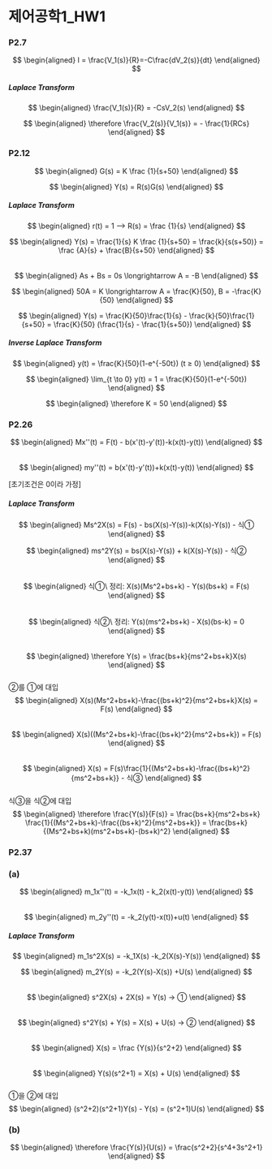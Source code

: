 # 제어공학1_HW1

### P2.7

$$
\begin{aligned}
I = \frac{V_1(s)}{R}=-C\frac{dV_2(s)}{dt}
\end{aligned}
$$

##### Laplace Transform

$$
\begin{aligned}
\frac{V_1(s)}{R} = -CsV_2(s)
\end{aligned}
$$

$$
\begin{aligned}
\therefore  \frac{V_2(s)}{V_1(s)} = - \frac{1}{RCs}
\end{aligned}
$$


### P2.12

$$
\begin{aligned}
G(s) = K \frac {1}{s+50}
\end{aligned}
$$

$$
\begin{aligned}
Y(s) = R(s)G(s)
\end{aligned}
$$

##### Laplace Transform

$$
\begin{aligned}
r(t) = 1 ⟶ R(s) = \frac {1}{s}
\end{aligned}
$$

$$
\begin{aligned}
Y(s) = \frac{1}{s} K \frac {1}{s+50} = \frac{k}{s(s+50)} = \frac {A}{s} + \frac{B}{s+50}
\end{aligned}
$$
\
$$
\begin{aligned}
As + Bs = 0s \longrightarrow A = -B
\end{aligned}
$$

$$
\begin{aligned}
50A = K \longrightarrow A = \frac{K}{50}, B = -\frac{K}{50}
\end{aligned}
$$

$$
\begin{aligned}
Y(s) = \frac{K}{50}\frac{1}{s} - \frac{k}{50}\frac{1}{s+50} = \frac{K}{50} (\frac{1}{s} - \frac{1}{s+50})
\end{aligned}
$$

##### Inverse Laplace Transform

$$
\begin{aligned}
y(t) = \frac{K}{50}(1-e^{-50t}) (t ≥ 0)
\end{aligned}
$$

$$
\begin{aligned}
\lim_{t \to 0} y(t) = 1 = \frac{K}{50}(1-e^{-50t})
\end{aligned}
$$

$$
\begin{aligned}
\therefore K = 50
\end{aligned}
$$


### P2.26

$$
\begin{aligned}
Mx''(t) = F(t) - b(x'(t)-y'(t))-k(x(t)-y(t))
\end{aligned}
$$
\
$$
\begin{aligned}
my''(t) = b(x'(t)-y'(t))+k(x(t)-y(t))
\end{aligned}
$$

[초기조건은 0이라 가정]

##### Laplace Transform

$$
\begin{aligned}
Ms^2X(s) = F(s) - bs(X(s)-Y(s))-k(X(s)-Y(s)) - 식①
\end{aligned}
$$

$$
\begin{aligned}
ms^2Y(s) = bs(X(s)-Y(s)) + k(X(s)-Y(s)) - 식②
\end{aligned}
$$
\
$$
\begin{aligned}
식①\ 정리: X(s)(Ms^2+bs+k) - Y(s)(bs+k) = F(s)
\end{aligned}
$$
\
$$
\begin{aligned}
식②\ 정리: Y(s)(ms^2+bs+k) - X(s)(bs-k) = 0
\end{aligned}
$$
\
$$
\begin{aligned}
\therefore Y(s) = \frac{bs+k}{ms^2+bs+k}X(s)
\end{aligned}
$$
\
②를 ①에 대입
\
$$
\begin{aligned}
X(s)(Ms^2+bs+k)-\frac{(bs+k)^2}{ms^2+bs+k}X(s) = F(s)
\end{aligned}
$$
\
$$
\begin{aligned}
X(s)((Ms^2+bs+k)-\frac{(bs+k)^2}{ms^2+bs+k}) = F(s)
\end{aligned}
$$
\
$$
\begin{aligned}
X(s) = F(s)\frac{1}{(Ms^2+bs+k)-\frac{(bs+k)^2}{ms^2+bs+k}} - 식③
\end{aligned}
$$
\
식③을 식②에 대입
$$
\begin{aligned}
\therefore \frac{Y(s)}{F(s)} = \frac{bs+k}{ms^2+bs+k} \frac{1}{(Ms^2+bs+k)-\frac{(bs+k)^2}{ms^2+bs+k}} = \frac{bs+k}{(Ms^2+bs+k)(ms^2+bs+k)-(bs+k)^2}
\end{aligned}
$$


### P2.37


### (a)

$$
\begin{aligned}
m_1x''(t) = -k_1x(t) - k_2(x(t)-y(t))
\end{aligned}
$$
\
$$
\begin{aligned}
m_2y''(t) = -k_2(y(t)-x(t))+u(t)
\end{aligned}
$$

##### Laplace Transform

$$
\begin{aligned}
m_1s^2X(s) = -k_1X(s) -k_2(X(s)-Y(s))
\end{aligned}
$$

$$
\begin{aligned}
m_2Y(s) = -k_2(Y(s)-X(s)) +U(s)
\end{aligned}
$$
\
$$
\begin{aligned}
s^2X(s) + 2X(s) = Y(s) → ①
\end{aligned}
$$
\
$$
\begin{aligned}
s^2Y(s) + Y(s) = X(s) + U(s) → ②
\end{aligned}
$$
\
$$
\begin{aligned}
X(s) = \frac {Y(s)}{s^2+2}
\end{aligned}
$$
\
$$
\begin{aligned}
Y(s)(s^2+1) = X(s) + U(s)
\end{aligned}
$$
\
①을 ②에 대입
$$
\begin{aligned}
(s^2+2)(s^2+1)Y(s) - Y(s) = (s^2+1)U(s)
\end{aligned}
$$


### (b)
$$
\begin{aligned}
\therefore \frac{Y(s)}{U(s)} = \frac{s^2+2}{s^4+3s^2+1}
\end{aligned}
$$

